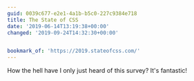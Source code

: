 ```yaml
---
guid: 0039c677-e2e1-4a1b-b5c0-227c9384e718
title: The State of CSS
date: '2019-06-14T13:19:38+00:00'
changed: '2019-09-24T14:32:30+00:00'


bookmark_of: 'https://2019.stateofcss.com/'
---
```


How the hell have I only just heard of this survey? It's fantastic! 
